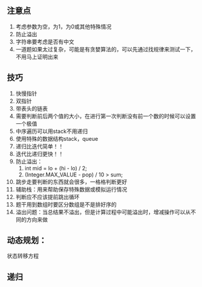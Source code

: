 ## 注意点

1. 考虑参数为空，为1，为0或其他特殊情况
2. 防止溢出
3. 字符串要考虑是否有中文
4. 一道题如果太过复杂，可能是有贪婪算法的，可以先通过找规律来测试一下，不用马上证明出来

## 技巧

1. 快慢指针
2. 双指针
3. 带表头的链表
4. 需要判断前后两个值的大小，在进行第一次判断没有前一个数的时候可以设置一个极值
5. 中序遍历可以用stack不用递归
6. 使用特殊的数据结构stack，queue
7. 递归比迭代简单！！
8. 迭代比递归更快！！
9. 防止溢出：
   1. int mid = lo + (hi - lo) / 2;
   2. (Integer.MAX_VALUE - pop) / 10  > sum;
10. 跳步走要判断的东西就会很多，一格格判断更好
11. 辅助栈：用来帮助保存特殊数据或模拟运行情况
12. 判断应不应该提前跳出循环
13. 题干用到数组时要区分数组是不是排好序的
14. 溢出问题：当总结果不溢出，但是计算过程中可能溢出时，增减操作可以从不同的方向来做

## 动态规划：

状态转移方程

## 递归